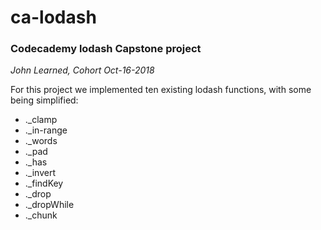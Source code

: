 # ca-lodash
### Codecademy lodash Capstone project
_John Learned, Cohort Oct-16-2018_

For this project we implemented ten existing lodash functions, with some being simplified:

- ._clamp
- ._in-range
- ._words
- ._pad
- ._has
- ._invert
- ._findKey
- ._drop
- ._dropWhile
- ._chunk
